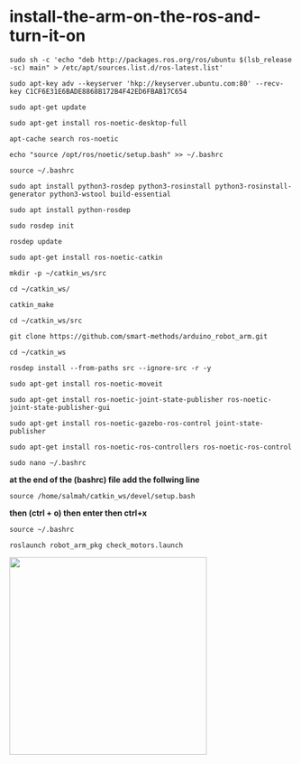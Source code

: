 # install-the-arm-on-the-ros-and-turn-it-on
```
sudo sh -c 'echo "deb http://packages.ros.org/ros/ubuntu $(lsb_release -sc) main" > /etc/apt/sources.list.d/ros-latest.list'
```
```
sudo apt-key adv --keyserver 'hkp://keyserver.ubuntu.com:80' --recv-key C1CF6E31E6BADE8868B172B4F42ED6FBAB17C654
```
```
sudo apt-get update
```
```
sudo apt-get install ros-noetic-desktop-full
```
```
apt-cache search ros-noetic
```
```
echo "source /opt/ros/noetic/setup.bash" >> ~/.bashrc
```
```
source ~/.bashrc
```
```
sudo apt install python3-rosdep python3-rosinstall python3-rosinstall-generator python3-wstool build-essential
```
```
sudo apt install python-rosdep
```
```
sudo rosdep init
```
```
rosdep update
```
```
sudo apt-get install ros-noetic-catkin
```
```
mkdir -p ~/catkin_ws/src
```
```
cd ~/catkin_ws/
```
```
catkin_make
```
```
cd ~/catkin_ws/src
```
```
git clone https://github.com/smart-methods/arduino_robot_arm.git 
```
```
cd ~/catkin_ws
```
```
rosdep install --from-paths src --ignore-src -r -y
```
```
sudo apt-get install ros-noetic-moveit
```
```
sudo apt-get install ros-noetic-joint-state-publisher ros-noetic-joint-state-publisher-gui
```
```
sudo apt-get install ros-noetic-gazebo-ros-control joint-state-publisher
```
```
sudo apt-get install ros-noetic-ros-controllers ros-noetic-ros-control
```
```
sudo nano ~/.bashrc
```
**at the end of the (bashrc) file add the follwing line**
```
source /home/salmah/catkin_ws/devel/setup.bash
```
**then 
(ctrl + o) then enter then ctrl+x**
```
source ~/.bashrc
```
```
roslaunch robot_arm_pkg check_motors.launch
```
<img src="https://user-images.githubusercontent.com/96728070/181081722-af56ea9c-e513-40a4-93ce-a9fd441bcde3.jpg" width="350" height="350" >
